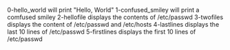0-hello_world will print "Hello, World"
1-confused_smiley will print a comfused smiley
2-hellofile displays the contents of /etc/passwd
3-twofiles displays the content of /etc/passwd and /etc/hosts
4-lastlines displays the last 10 lines of /etc/passwd
5-firstlines displays the first 10 lines of /etc/passwd
